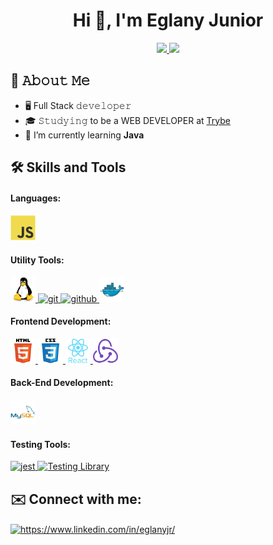 <h1 align="center">Hi 👋, I'm Eglany Junior</h1>

<div align="center">
  <a href="https://github.com/eglany">
  <img height="150em" src="https://github-readme-stats.vercel.app/api?username=eglany&show_icons=true&theme=dracula&include_all_commits=true&count_private=true"/>
  <img height="150em" src="https://github-readme-stats.vercel.app/api/top-langs/?username=eglany&layout=compact&langs_count=7&theme=dracula"/>
  </a>
</div>

## :book: 𝙰𝚋𝚘𝚞𝚝 𝙼𝚎
- 🖥 Full Stack 𝚍𝚎𝚟𝚎𝚕𝚘𝚙𝚎𝚛
- 🎓 𝚂𝚝𝚞𝚍𝚢𝚒𝚗𝚐 to be a WEB DEVELOPER at <a href = "https://www.betrybe.com/" target="_blank">Trybe</a>
- 🌱 I’m currently learning **Java**

## 🛠️ Skills and Tools
<h4>Languages:<h4/>
<p>
 <!-- JavaScript -->
<a href="https://devdocs.io/javascript/" target="_blank"> <img src="https://raw.githubusercontent.com/devicons/devicon/master/icons/javascript/javascript-original.svg" alt="javascript" width="40" height="40"/> </a>
</p>

<h4>Utility Tools:</h4>
<p>
  <!-- Linux -->
<a href="https://www.linux.org/" target="_blank"> <img src="https://raw.githubusercontent.com/devicons/devicon/master/icons/linux/linux-original.svg" alt="linux" width="40" height="40"/> </a>
  <!-- GIT -->
 <a href="https://git-scm.com/doc" target="_blank"> <img src="https://www.vectorlogo.zone/logos/git-scm/git-scm-icon.svg" alt="git" width="50" height="40"/> </a>
 <!-- GITHUB -->
 <a href="https://github.com/" target="_blank"> <img src="https://cdn.jsdelivr.net/gh/devicons/devicon/icons/github/github-original.svg" alt="github" width="40" height="40"/> </a>
 <!-- Docker -->
 <a href="https://docs.docker.com/engine/reference/commandline/docker/" target="_blank"> <img src="https://raw.githubusercontent.com/devicons/devicon/master/icons/docker/docker-original.svg" alt="Docker" width="40" height="40"/> </a>
</p>

<h4>Frontend Development:</h4>
<p>
  <!-- HTML -->
  <a href="https://www.w3.org/html/" target="_blank"> <img src="https://raw.githubusercontent.com/devicons/devicon/master/icons/html5/html5-original-wordmark.svg" width="40" height="40"/> </a>
 <!-- CSS  -->
  <a href="https://www.w3schools.com/css/" target="_blank"> <img src="https://raw.githubusercontent.com/devicons/devicon/master/icons/css3/css3-original-wordmark.svg" alt="css3" width="40" height="40"/> </a> 
 <!--REACT -->
<a href="https://reactjs.org/" target="_blank"> <img src="https://raw.githubusercontent.com/devicons/devicon/master/icons/react/react-original-wordmark.svg" alt="react" width="40" height="40"/> </a>
 <!-- Redux  -->
 <a href="https://redux.js.org" target="_blank"> <img src="https://raw.githubusercontent.com/devicons/devicon/master/icons/redux/redux-original.svg" alt="redux" width="40" height="40"/> </a>
</p>
  
<h4>Back-End Development:</h4>
<p>
 <!--MySQL -->
<a href="https://dev.mysql.com" target="_blank"> <img src="https://raw.githubusercontent.com/devicons/devicon/master/icons/mysql/mysql-original-wordmark.svg" alt="My SQL" width="40" height="40"/> </a>
</p>

<h4>Testing Tools:</h4>
<p>
 <!-- Jest -->
 <a href="https://jestjs.io" target="_blank"> <img src="https://www.vectorlogo.zone/logos/jestjsio/jestjsio-icon.svg" alt="jest" width="40" height="40"/> </a>
 <!-- Testing Library -->
 <a href="https://testing-library.com" target="_blank"> <img src="https://avatars.githubusercontent.com/u/49996085?s=200&v=4" alt="Testing Library" width="40" height="40"/> </a>
</p>

## ✉️ Connect with me:
<p align="left">
<a href="https://www.linkedin.com/in/eglanyjr/" target="blank"><img align="center" src="https://raw.githubusercontent.com/rahuldkjain/github-profile-readme-generator/master/src/images/icons/Social/linked-in-alt.svg" alt="https://www.linkedin.com/in/eglanyjr/" height="30" width="40" /></a>
</p>

